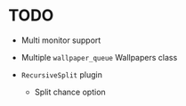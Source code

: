TODO
===============================================================================

- Multi monitor support
- Multiple `wallpaper_queue` Wallpapers class

- `RecursiveSplit` plugin
    - Split chance option
